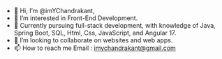 - 👋 Hi, I’m @imYChandrakant,
- 👀 I’m interested in Front-End Development.
- 🌱 Currently pursuing full-stack development, with knowledge of Java, Spring Boot, SQL, Html, Css, JavaScript, and Angular 17.
- 💞️ I’m looking to collaborate on websites and web apps.
- 📫 How to reach me Email : imychandrakant@gmail.com

<!---
imYChandrakant/imYChandrakant is a ✨ special ✨ repository because its `README.md` (this file) appears on your GitHub profile.
You can click the Preview link to take a look at your changes.
--->
